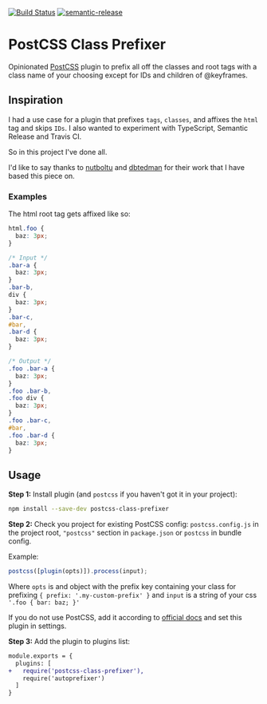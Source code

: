 [![Build Status](https://travis-ci.com/b3nk3/postcss-class-prefixer.svg?token=j23qhVmXEx5v17YPL7yq&branch=main)](https://travis-ci.com/b3nk3/postcss-class-prefixer)
[![semantic-release](https://img.shields.io/badge/%20%20%F0%9F%93%A6%F0%9F%9A%80-semantic--release-e10079.svg)](https://github.com/semantic-release/semantic-release)

# PostCSS Class Prefixer

Opinionated [PostCSS] plugin to prefix all off the classes and root tags with a class name of your choosing except for IDs and children of @keyframes.

[postcss]: https://github.com/postcss/postcss

## Inspiration

I had a use case for a plugin that prefixes `tags`, `classes`, and affixes the `html` tag and skips `IDs`. I also wanted to experiment with TypeScript, Semantic Release and Travis CI.

So in this project I've done all.

I'd like to say thanks to [nutboltu](https://github.com/nutboltu) and [dbtedman](https://github.com/dbtedman) for their work that I have based this piece on.

### Examples

The html root tag gets affixed like so:

```css
html.foo {
  baz: 3px;
}
```

```css
/* Input */
.bar-a {
  baz: 3px;
}
.bar-b,
div {
  baz: 3px;
}
.bar-c,
#bar,
.bar-d {
  baz: 3px;
}
```

```css
/* Output */
.foo .bar-a {
  baz: 3px;
}
.foo .bar-b,
.foo div {
  baz: 3px;
}
.foo .bar-c,
#bar,
.foo .bar-d {
  baz: 3px;
}
```

## Usage

**Step 1:** Install plugin (and `postcss` if you haven't got it in your project):

```sh
npm install --save-dev postcss-class-prefixer
```

**Step 2:** Check you project for existing PostCSS config: `postcss.config.js`
in the project root, `"postcss"` section in `package.json`
or `postcss` in bundle config.

Example:

```js
postcss([plugin(opts)]).process(input);
```

Where `opts` is and object with the prefix key containing your class for prefixing `{ prefix: '.my-custom-prefix' }` and `input` is a string of your css `'.foo { bar: baz; }'`

If you do not use PostCSS, add it according to [official docs]
and set this plugin in settings.

**Step 3:** Add the plugin to plugins list:

```diff
module.exports = {
  plugins: [
+   require('postcss-class-prefixer'),
    require('autoprefixer')
  ]
}
```

[official docs]: https://github.com/postcss/postcss#usage
